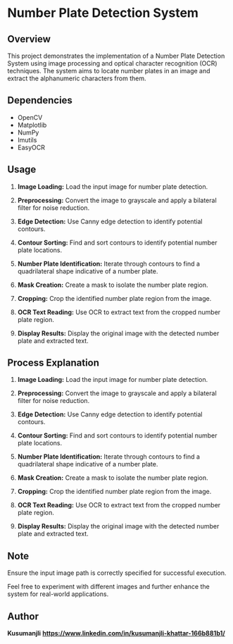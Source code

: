 # Number Plate Detection System

## Overview
This project demonstrates the implementation of a Number Plate Detection System using image processing and optical character recognition (OCR) techniques. The system aims to locate number plates in an image and extract the alphanumeric characters from them.

## Dependencies
- OpenCV
- Matplotlib
- NumPy
- Imutils
- EasyOCR

## Usage

1. **Image Loading:** Load the input image for number plate detection.

2. **Preprocessing:** Convert the image to grayscale and apply a bilateral filter for noise reduction.

3. **Edge Detection:** Use Canny edge detection to identify potential contours.

4. **Contour Sorting:** Find and sort contours to identify potential number plate locations.

5. **Number Plate Identification:** Iterate through contours to find a quadrilateral shape indicative of a number plate.

6. **Mask Creation:** Create a mask to isolate the number plate region.

7. **Cropping:** Crop the identified number plate region from the image.

8. **OCR Text Reading:** Use OCR to extract text from the cropped number plate region.

9. **Display Results:** Display the original image with the detected number plate and extracted text.

## Process Explanation

1. **Image Loading:** Load the input image for number plate detection.

2. **Preprocessing:** Convert the image to grayscale and apply a bilateral filter for noise reduction.

3. **Edge Detection:** Use Canny edge detection to identify potential contours.

4. **Contour Sorting:** Find and sort contours to identify potential number plate locations.

5. **Number Plate Identification:** Iterate through contours to find a quadrilateral shape indicative of a number plate.

6. **Mask Creation:** Create a mask to isolate the number plate region.

7. **Cropping:** Crop the identified number plate region from the image.

8. **OCR Text Reading:** Use OCR to extract text from the cropped number plate region.

9. **Display Results:** Display the original image with the detected number plate and extracted text.

## Note
Ensure the input image path is correctly specified for successful execution.

Feel free to experiment with different images and further enhance the system for real-world applications.

## Author
**Kusumanjli**
**https://www.linkedin.com/in/kusumanjli-khattar-166b881b1/**

